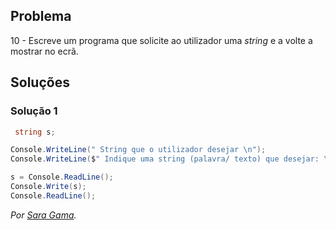 ## Problema

10 - Escreve um programa que solicite ao utilizador uma _string_ e a volte a
mostrar no ecrã.

## Soluções

### Solução 1

```cs
 string s;

Console.WriteLine(" String que o utilizador desejar \n");
Console.WriteLine($" Indique uma string (palavra/ texto) que desejar: \n");

s = Console.ReadLine();
Console.Write(s);
Console.ReadLine();
```


*Por [Sara Gama](https://github.com/serapinta).*